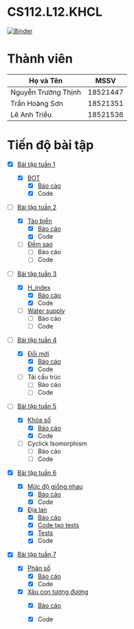 # CS112.L12.KHCL

[![Binder](https://mybinder.org/badge_logo.svg)](https://mybinder.org/v2/gh/18521447/CS112.L12.KHCL/main)

# Thành viên
| Họ và Tên           | MSSV     |
| ------------------- | -------- |
| Nguyễn Trường Thịnh | 18521447 |
| Trần Hoàng Sơn      | 18521351 |
| Lê Anh Triều        | 18521536 |

# Tiến độ bài tập
- [x] [Bài tập tuần 1](https://github.com/18521447/CS112.L12.KHCL/tree/master/bt1)

  - [x] [BOT](https://github.com/18521447/CS112.L12.KHCL/tree/master/bt1)
    - [x] [Báo cáo](https://github.com/18521447/CS112.L12.KHCL/blob/master/bt1/bao_cao.ipynb)
    - [x] Code

- [ ] [Bài tập tuần 2](https://github.com/18521447/CS112.L12.KHCL/tree/master/bt2/)

  - [x] [Tảo biển](https://github.com/18521447/CS112.L12.KHCL/tree/master/bt2/tao_bien)
    - [x] [Báo cáo](https://github.com/18521447/CS112.L12.KHCL/tree/master/bt2/tao_bien/Bao_Cao.ipynb)
    - [x] Code
  - [ ] [Đếm sao](https://github.com/18521447/CS112.L12.KHCL/tree/master/bt2/dem_sao)
    - [ ] Báo cáo
    - [ ] Code

- [ ] [Bài tập tuần 3](https://github.com/18521447/CS112.L12.KHCL/tree/master/bt3/)

  - [x] [H_index](https://github.com/18521447/CS112.L12.KHCL/tree/master/bt3/H_index)
    - [x] [Báo cáo](https://github.com/18521447/CS112.L12.KHCL/tree/master/bt3/H_index/Bao_Cao.ipynb)
    - [x] Code
  - [ ] [Water supply](https://github.com/18521447/CS112.L12.KHCL/tree/master/bt3/water_supply)
    - [ ] Báo cáo
    - [ ] Code

- [ ] [Bài tập tuần 4](https://github.com/18521447/CS112.L12.KHCL/tree/master/bt4/)

  - [x] [Đổi mới](https://github.com/18521447/CS112.L12.KHCL/tree/master/bt4/doi_moi)
    - [x] [Báo cáo](https://github.com/18521447/CS112.L12.KHCL/tree/master/bt4/doi_moi/Bao_Cao.ipynb)
    - [x] Code
  - [ ] Tái cấu trúc
    - [ ] Báo cáo
    - [ ] Code

- [ ] [Bài tập tuần 5](https://github.com/18521447/CS112.L12.KHCL/blob/master/bt5/)

  - [x] [Khóa số](https://github.com/18521447/CS112.L12.KHCL/tree/master/bt5/khoa_so)
    - [x] [Báo cáo](https://github.com/18521447/CS112.L12.KHCL/tree/master/bt5/khoa_so/Bao_Cao.ipynb)
    - [x] Code
  - [ ] Cyclick Isomorphism
    - [ ] Báo cáo
    - [ ] Code

- [x] [Bài tập tuần 6](https://github.com/18521447/CS112.L12.KHCL/blob/master/bt6/)

  - [x] [Mức độ giống nhau](https://github.com/18521447/CS112.L12.KHCL/tree/master/bt6/compare_dna)
    - [x] [Báo cáo](https://github.com/18521447/CS112.L12.KHCL/tree/master/bt6/compare_dna/Bao_Cao.ipynb)
    - [x] Code
  - [x] [Địa lan](https://github.com/18521447/CS112.L12.KHCL/tree/master/bt6/dia_lan)
    - [x] [Báo cáo](https://github.com/18521447/CS112.L12.KHCL/tree/master/bt6/dia_lan/Bao_Cao.ipynb)
    - [x] [Code tạo tests](https://github.com/18521447/CS112.L12.KHCL/tree/master/bt6/dia_lan/Test_Plan_Generator.ipynb)
    - [x] [Tests](https://github.com/18521447/CS112.L12.KHCL/tree/master/bt6/dia_lan/tests)
    - [x] Code
    
- [x] [Bài tập tuần 7](https://github.com/18521447/CS112.L12.KHCL/blob/master/bt7/)

  - [x] [Phân số](https://github.com/18521447/CS112.L12.KHCL/tree/master/bt7/Phan_So)
    - [x] [Báo cáo](https://github.com/18521447/CS112.L12.KHCL/tree/master/bt7/Phan_So/Bao_Cao.ipynb)
    - [x] Code
  - [x] [Xâu con tương đương](https://github.com/18521447/CS112.L12.KHCL/tree/master/bt7/Xau_Con_Tuong_Duong)
    - [x] [Báo cáo](https://github.com/18521447/CS112.L12.KHCL/tree/master/bt7/Xau_Con_Tuong_Duong/Bao_Cao.ipynb)
    - [x] Code

